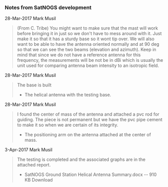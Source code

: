 ### Notes from SatNOGS development

28-Mar-2017  Mark Musil
> (From C. Tribe)
> You might want to make sure that the mast will work before bringing it in just so we don't have to mess around with it.
> Just make it so that it has a sturdy base so it wont tip over. We will also want to be able to have the antenna oriented
> normally and at 90 deg so that we can see the two beams (elevation and azimuth). Keep in mind that since we do not have
> a reference antenna for this frequency, the measurements will be not be in dBi which is usually the unit used for comparing
> antenna beam intensity to an isotropic field.
>
28-Mar-2017  Mark Musil
> The base is built
> * The helical antenna with the testing base.
>
28-Mar-2017  Mark Musil
> I found the center of mass of the antenna and attached a pvc rod for guiding. The piece is not permanent but we have
> the pvc pipe cement to make it so when we are certain of its integrity.
> * The positioning arm on the antenna attached at the center of mass.

3-Apr-2017  Mark Musil
> The testing is completed and the associated graphs are in the attached report. 
>  * SatNOGS Ground Station Helical Antenna Summary.docx -- 910 KB Download
>
